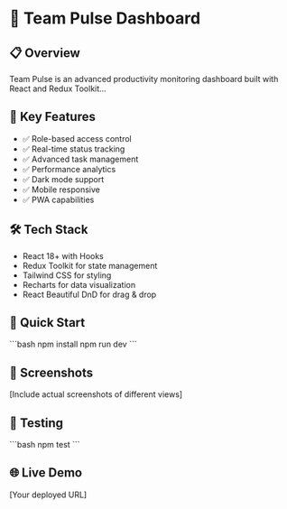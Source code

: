 # 🚀 Team Pulse Dashboard

## 📋 Overview
Team Pulse is an advanced productivity monitoring dashboard built with React and Redux Toolkit...

## 🎯 Key Features
- ✅ Role-based access control
- ✅ Real-time status tracking
- ✅ Advanced task management
- ✅ Performance analytics
- ✅ Dark mode support
- ✅ Mobile responsive
- ✅ PWA capabilities

## 🛠️ Tech Stack
- React 18+ with Hooks
- Redux Toolkit for state management
- Tailwind CSS for styling
- Recharts for data visualization
- React Beautiful DnD for drag & drop

## 🚀 Quick Start
\`\`\`bash
npm install
npm run dev
\`\`\`

## 📱 Screenshots
[Include actual screenshots of different views]

## 🧪 Testing
\`\`\`bash
npm test
\`\`\`

## 🌐 Live Demo
[Your deployed URL]